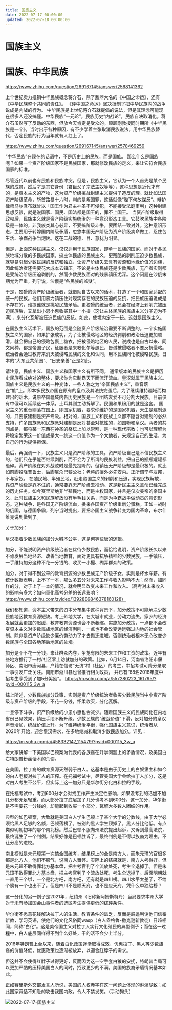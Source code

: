 ```yaml
---
title: 国族主义
date: 2022-07-17 00:00:00
updated: 2022-07-18 00:00:00
---
```


# 国族主义

# 国族、中华民族

https://www.zhihu.com/question/269167145/answer/2568141362

上个世纪卖力推销中华民族概念蒋介石，除了鼎鼎大名的《中国之命运》，还有《中华民族整个共同的责任》。
《评中国之命运》坚决抵制了把中华民族内的战争说成是内战的行为。
中华民族是上世纪蒋介石就提倡的说法，但是其理念可能现在很多人还没搞懂。中华民族“一元论”，民族历史“内战论”，民族自决取消化。蒋介石虽然写了反动的东西，但放今天肯定是受众的。顾颉刚教授同时期所《中华民族是一个》，当时出于各种原因，有不少学着主张取消民族说法，用中华民族替代，否定民族的行为当年就有人扛上了。

https://www.zhihu.com/question/269167145/answer/2578469259

“中华民族”在现在的话语中，不是历史上的民族，而是国族。
那么什么是国族呢？如果一个资产阶级国家不是民族国家，那就修改民族的定义，来让它符合民族国家的标准。

尽管近代以前也有民族和民族冲突，但是，民族主义，它认为一个人首先是某个民族的成员，然后才是其它身份（君臣父子宗法主奴等等），这种思想是近代才有的，是资本主义的产物，这为资产阶级挑战封建主义提供了造反的理。就比如法国资产阶级革命，斩首路易十六时，判的是叛国罪，这话就像“陛下何故谋反”。辩护律师马尔泽布就曾以「国王作为君主神圣不可侵犯，不能接受法庭审判」这种封建思想反驳，就是说国家、国民、国法都是国王的，罪不上国王。
当资产阶级取得政权后，民族主义就是资产阶级实施统治的一种意识形态工具。它鼓吹民族中各阶级是一体的，非我族类其心必异，不要搞阶级斗争，要团结一致对外。这种意识形态，主要用于转嫁国内阶级矛盾，忽悠本国无产阶级为资产阶级卖命做工、忍住苦生活、争霸战争当炮灰。这在二战的德、日、意犹为明显。

但是，上面这种民族主义，仅仅适用于民族国家，即单一民族的国家。而对于各民族地域分散的多民族国家，搞主体民族的民族主义，更残酷的剥削压迫少数民族，就容易引起少数民族的反抗和独立，让资产阶级失去具有资源和地缘价值的边疆，因此统治者还需要花大成本去镇压。不论是主体民族还是少数民族，无产者实则都是受统治阶级压迫剥削的，然而少数民族面对的残暴镇压尤深。这个问题在沙俄末期尤为严重，列宁说，沙俄是“各民族的监狱”。

于是，狡猾的资产阶级统治者，就借助自古以来的话术，打造了一个和国家适配的统一的民族。他们用暴力镇压住对现实存在的民族压迫的反抗，把民族压迫说成是不存在的，谁提谁就是挑唆民族矛盾。更狡猾的统治者，还会在经济上剥削完被压迫民族后，又拿出小恩小惠收买其中一小撮（这让主体民族的民族主义分子迫为不满），来分化瓦解被压迫民族的反抗。如此，使境内定于一统。这就是国族主义。

在国族主义话术下，国族的范围是会随资产阶级统治需要不断调整的。一个实施国族主义的国家，如果扩张成功，为了让被侵略地区的经济剥削和政治压迫更加顺滑，就会把自己的侵略包裹上糖衣，把被侵略地区的人民，说成也是自古以来、同文同种，都是帝国子民，征服者是来教化尔等愚民，告诫被侵略者不要反抗侵略。统治者会通过教育来消灭被侵略民族的文化和认同，用本民族同化被侵略民族。日本的“大东亚共荣圈”、“日支亲善”正是如此。

请注意，民族主义、国族主义和国家主义有所不同。
通常版本的民族主义是把历史民族看成绝对的整体，要求你为它制霸天下而流汗流血。皇汉就属于民族主义。
国族主义是民族主义的一种变体，一些人称之为“帝国民族主义”，重音落在“族”上。即本多民族帝国在原有的皇帝及其法统完蛋后，为了继续维持疆域而构建出的话术，说原帝国疆域内各历史民族是一个团结友爱不可分割大民族。目前仅有中俄可以延续这一体系，土耳其则主动拆解了。民国和果粉用的就是这套。
国家主义的重音则落在国上，即国家机器，要求你维护的是国家机器，天生是建制派的，只要该建制是资产专政。相对的，国族主义和民族主义都不隐含对建制的必然支持，许多国族派和民族派对建制是反对甚至对抗性的，如国粉和皇汉。两者的共同点是，都将某一东西在神圣的祭坛上加以崇拜，是一种现代宗教；也可以理解为将稳定繁荣这一价值或是大一统这一价值作为一个大他者，来规定自己的生活，为自己的行为提供担保。

最后，再强调一下，民族主义只是资产阶级的工具。资产阶级自己是不信民族主义的，他们只在乎能否继续剥削，而不会为了所谓的民族利益，把自己的瓶瓶罐罐都砸碎。资产阶级在对外战败时是最先投降的，但镇压无产阶级却是最积极的。就比如前脚投降普鲁士，后脚屠杀巴黎公社；老蒋的攘外必先安内。正所谓宁与友邦，不与家奴。
在殖民地、半殖民地，赶走帝国主义的剥削和压迫，实现民族解放，靠资产阶级是靠不住的，通常要靠无产阶级去推动。这是新民主主义革命已经完成的历史任务。如今赛里斯绝非半殖民地，而是主权国家，并且是仅次美帝的帝国主义，此时民族主义和民族解放没有半毛钱关系，而是为争霸战争做动员的意识形态。这种战争，是各国无产阶级流血，换来各国资产阶级重新分蛋糕。正如一战时的俄国，与德国争霸，列宁当时提出，要把帝国主义战争转变为国内革命，布尔什维克说到做到了。

关于加分：

皇汉指着少数民族的加分大喊不公平，这是何等荒唐的逻辑。

加分，不能说明资产阶级统治者在优待少数民族，而恰恰说明，资产阶级长久以来不肯发展当地经济、改善当地教育，面对更具有抗争精神的少数民族，一手镇压，一手维持加分这种不花一分钱的、收买一小撮、糊弄群众的政策。

加分，对于得不到公平的教育资源的少数民族无产阶级子女，实则是杯水车薪。有统计数据表明，上不了一本，那么多五分对未来工作与收入影响不大；然而，加同样的分，对于上了一本的情况，就会明显改变未来工作和收入。（高考对未来收入的影响有多大？如何量化高考分差的长远影响？
https://www.zhihu.com/zvideo/1392889846378160128）

我们都知道，资本主义带来的资本分布集中这种背景下，加分政策不可能解决少数民族地区教育资源短缺。考上外地大学，在大城市就业，劳动力流失，家乡的经济发展就会更加的迟缓，教育教育资源也会不断萎缩。实施加分政策，一点都不会改变资本主义对少数民族地区的经济剥削、一点也不会改变远远强过内地的社会管制。除非是资产阶级缺少廉价劳动力了才去搬迁进城，否则统治者根本无心改变少数民族与全国各地落后地区的处境。

加分是个不花一分钱，来让群众内卷，争抢有限的未来工作和工资的政策。近年有些地方推行了一村/社区零上访就加分的政策。比如，6月14日，河南省洛阳市偃师区、南阳市唐河县，户籍在信访“无访”村（社区）的考生，中招考试可降分录取一事引发广泛关注。南阳市淅川县也曾推行相关政策， 并已有“68名2018年度中招考生享受到了加5分奖励”。 https://m.sohu.com/a/557280223_161795/?pvid=000115_3w_a

综上所述，少数民族加分政策，实则是资产阶级统治者收买少数民族当中小资产阶级与资产阶级的手段，不花一分钱，怀柔收买，分化瓦解。

一旦停下斗争，资产阶级给的小恩小惠也会减少。随着国族主义的民族同化在内地省份已见效果，镇压手段不断升级，少数民族的“统战价值”下滑，反对加分的皇汉声音增加，统战价值上升。为了维持统治平衡，强化国族主义意识，统治者从2020年开始，迎合皇汉需求，在多地缩减和取消少数民族加分。详见：

https://m.sohu.com/a/458332147_115479/?pvid=000115_3w_a

给大家讲解一下美国以巴顿案为代表的各族裔在升学问题上的矛盾情况，及美国白右特朗普粉丝话术的荒谬。

在美国，拉丁裔的教育资源天然弱于白人。这基本是由于历史上的白奴隶主和如今的白人老板对拉丁人的压榨。在托福考试中，尽管美国大学会给拉丁人加分，这是对白人考生不公平，但实际上这一加分只是华尔街分化白和拉的手段。

在托福考试中，考到600分才会对找工作产生决定性影响，如果没考到的话加不加几分都无足轻重。而大部分拉丁底层加了几分也考不到600分。这一加分，华尔街是不需要花一分钱的，却能起到收买一小部分，瓦解大多数人团结的作用。

典型的如巴顿案，大致就是美国白人学生巴顿上了某个大学的分数线，由于大学必须给黑人足够的名额，巴顿落榜了。被别的黑人学生顶掉了，黑人分比他低。有点类似明朝初年的那个南北榜。然后巴顿不服向州法院提出起诉，又诉到最高法院，最终诞生了一个判例。结果好像是巴顿胜诉了，最终判例是不得以族裔为理由，不让分高的进校。

南北榜就是朱元璋第一次搞全国统考，结果榜上的全是南方人，而朱元璋的官很多都是北方人，他们不服气，说南方人舞弊。实际上的结果就是，南方人考得好。但是朱元璋不敢得罪北方基本盘，把主考官判了个流放处死，考生全退掉了。但是朱元璋不敢得罪北方基本盘，把主考官判了个流放处死，考生全退掉了。后面明朝就一直用三个绑，一个是北方吧，南方吧，还有就是四川榜。四川水平太差了，不给个膀有一个也出不了。但是四川不是顺天府，也不是应天府，凭什么单独给榜？

这一分化的另一例子是2021年，纽约州（旧称新阿姆斯特丹）当局要求本州大学对于未有参加国会山事件者的选区考生提供更低的综评条件。

华尔街不愿意花钱解决拉丁人的生活、教育条件的匮乏，反而是威逼利诱他们信奉新教，学习英语，使他们的文化风俗同wasp（白人盎格鲁-撒克逊新教徒）日趋相同，简称“白化”。这是美帝国主义对拉丁人实行文化殖民的典型例子；而在这一过程中，白人底层同样得不到什么好处，干的活不会少上半分。

2016年特朗普上台以来，随着白化政策逐渐取得成效，优惠拉丁、黑人等少数族裔的价值降低，优惠政策也逐渐被放弃，以迎合红脖子的需求。

但这并不会使得红脖子过得更好，反而因为这一空手套白狼的安抚，特朗普当局可以更加严酷的压榨美国白人的同时，招致更少的不满。美国的族裔矛盾情况基本如此。

正如赛里斯外交部发言人所说，美国的人权赤字在这一问题上体现的淋漓尽致；如此国家竟恬不知耻的攻击我国内政，令人不禁发笑。（手动狗头）

![2022-07-17-国族主义](assets/2022-07-17-国族主义.jpeg)

